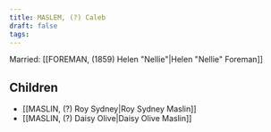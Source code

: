 ```yaml
---
title: MASLEM, (?) Caleb
draft: false
tags:
---
```

Married: [[FOREMAN, (1859) Helen "Nellie"|Helen "Nellie" Foreman]]

## Children
- [[MASLIN, (?) Roy Sydney|Roy Sydney Maslin]]
- [[MASLIN, (?) Daisy Olive|Daisy Olive Maslin]]